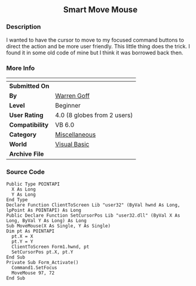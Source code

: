 ﻿<div align="center">

## Smart Move Mouse


</div>

### Description

I wanted to have the cursor to move to my focused command buttons to direct the action and be more user friendly. This little thing does the trick. I found it in some old code of mine but I think it was borrowed back then.
 
### More Info
 


<span>             |<span>
---                |---
**Submitted On**   |
**By**             |[Warren Goff](https://github.com/Planet-Source-Code/PSCIndex/blob/master/ByAuthor/warren-goff.md)
**Level**          |Beginner
**User Rating**    |4.0 (8 globes from 2 users)
**Compatibility**  |VB 6\.0
**Category**       |[Miscellaneous](https://github.com/Planet-Source-Code/PSCIndex/blob/master/ByCategory/miscellaneous__1-1.md)
**World**          |[Visual Basic](https://github.com/Planet-Source-Code/PSCIndex/blob/master/ByWorld/visual-basic.md)
**Archive File**   |[](https://github.com/Planet-Source-Code/warren-goff-smart-move-mouse__1-62865/archive/master.zip)





### Source Code

```
Public Type POINTAPI
  X As Long
  Y As Long
End Type
Declare Function ClientToScreen Lib "user32" (ByVal hwnd As Long, lpPoint As POINTAPI) As Long
Public Declare Function SetCursorPos Lib "user32.dll" (ByVal X As Long, ByVal Y As Long) As Long
Sub MoveMouse(X As Single, Y As Single)
Dim pt As POINTAPI
  pt.X = X
  pt.Y = Y
  ClientToScreen Form1.hwnd, pt
  SetCursorPos pt.X, pt.Y
End Sub
Private Sub Form_Activate()
  Command1.SetFocus
  MoveMouse 97, 72
End Sub
```

